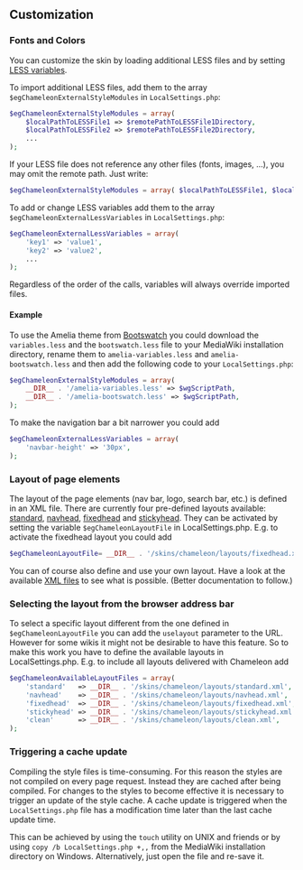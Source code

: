 ## Customization

### Fonts and Colors

You can customize the skin by loading additional LESS files and by setting [LESS
variables](variables.md).

To import additional LESS files, add them to the array
`$egChameleonExternalStyleModules` in `LocalSettings.php`:
```php
$egChameleonExternalStyleModules = array(
    $localPathToLESSFile1 => $remotePathToLESSFile1Directory,
    $localPathToLESSFile2 => $remotePathToLESSFile2Directory,
    ...
);
```

If your LESS file does not reference any other files (fonts, images, ...), you
may omit the remote path. Just write:
```php
$egChameleonExternalStyleModules = array( $localPathToLESSFile1, $localPathToLESSFile2, ... );
```


To add or change LESS variables add them to the array
`$egChameleonExternalLessVariables` in `LocalSettings.php`:
```php
$egChameleonExternalLessVariables = array(
    'key1' => 'value1',
    'key2' => 'value2',
    ...
);
```

Regardless of the order of the calls, variables will always override imported
files.

#### Example

To use the Amelia theme from [Bootswatch](http://bootswatch.com/) you could
download the `variables.less` and the `bootswatch.less` file to your MediaWiki
installation directory, rename them to `amelia-variables.less` and
`amelia-bootswatch.less` and then add the following code to your
`LocalSettings.php`:
```php
$egChameleonExternalStyleModules = array(
    __DIR__ . '/amelia-variables.less' => $wgScriptPath,
    __DIR__ . '/amelia-bootswatch.less' => $wgScriptPath,
);
```

To make the navigation bar a bit narrower you could add
```php
$egChameleonExternalLessVariables = array(
    'navbar-height' => '30px',
);
```

### Layout of page elements

The layout of the page elements (nav bar, logo, search bar, etc.) is defined in
an XML file. There are currently four pre-defined layouts available:
[standard](../layouts/standard.xml), [navhead](../layouts/navhead.xml),
[fixedhead](../layouts/fixedhead.xml) and
[stickyhead](../layouts/stickyhead.xml). They can be activated by setting the
variable `$egChameleonLayoutFile` in LocalSettings.php. E.g. to activate the
fixedhead layout you could add
```php
$egChameleonLayoutFile= __DIR__ . '/skins/chameleon/layouts/fixedhead.xml';
```

You can of course also define and use your own layout. Have a look at the
available [XML files](../layouts) to see what is possible. (Better documentation
to follow.)


### Selecting the layout from the browser address bar

To select a specific layout different from the one defined in
`$egChameleonLayoutFile` you can add the `uselayout` parameter to the URL.
However for some wikis it might not be desirable to have this feature. So to
make this work you have to define the available layouts in
LocalSettings.php. E.g. to include all layouts delivered with Chameleon add
```php
$egChameleonAvailableLayoutFiles = array(
	'standard'   => __DIR__ . '/skins/chameleon/layouts/standard.xml',
	'navhead'    => __DIR__ . '/skins/chameleon/layouts/navhead.xml',
	'fixedhead'  => __DIR__ . '/skins/chameleon/layouts/fixedhead.xml',
	'stickyhead' => __DIR__ . '/skins/chameleon/layouts/stickyhead.xml',
	'clean'      => __DIR__ . '/skins/chameleon/layouts/clean.xml',
);
```


### Triggering a cache update

Compiling the style files is time-consuming. For this reason the styles are
not compiled on every page request. Instead they are cached after being
compiled. For changes to the styles to become effective it is necessary to
trigger an update of the style cache. A cache update is triggered when the
`LocalSettings.php` file has a modification time later than the last cache
update time.

This can be achieved by using the `touch` utility on UNIX and friends or by
using `copy /b LocalSettings.php +,,` from the MediaWiki installation directory
on Windows. Alternatively, just open the file and re-save it.
